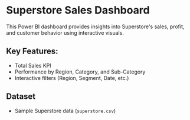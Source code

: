 # Superstore Sales Dashboard 

This Power BI dashboard provides insights into Superstore's sales, profit, and customer behavior using interactive visuals.

## Key Features:
- Total Sales KPI
- Performance by Region, Category, and Sub-Category
- Interactive filters (Region, Segment, Date, etc.)
 
## Dataset
- Sample Superstore data (`superstore.csv`)
